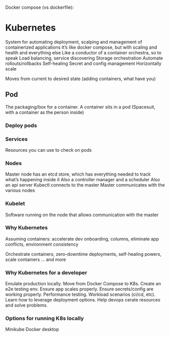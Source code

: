Docker compose (vs dockerfile):



# Kubernetes
System for automating deployment, scalping and management of containerized applications
It’s like docker compose, but with scaling and health and everything else
Like a conductor of a container orchestra, so to speak
Load balancing, service discovering
Storage orchestration
Automate rollouts/rollbacks
Self-healing
Secret and config management
Horizontally scale

Moves from current to desired state (adding containers, what have you)


## Pod
The packaging/box for a container. A container sits in a pod
(Spacesuit, with a container as the person inside)

### Deploy pods

### Services
Resources you can use to check on pods

### Nodes
Master node has an etcd store, which has everything needed to track what’s happening inside it
Also a controller manager and a scheduler
Also an api server
Kubectl connects to the master
Master communicates with the various nodes

### Kubelet
Software running on the node that allows communication with the master

### Why Kubernetes
Assuming containers: accelerate dev onboarding, columns, eliminate app conflicts, environment consistency

Orchestrate containers, zero-downtime deployments, self-healing powers, scale containers … and more

### Why Kubernetes for a developer
Emulate production locally. Move from Docker Compose to K8s. Create an e2e testing env. Ensure app scales properly. Ensure secrets/config are working properly. Performance testing. Workload scenarios (ci/cd, etc). Learn how to leverage deployment options. Help devops cerate resources and solve problems.

### Options for running K8s locally
Minikube
Docker desktop



